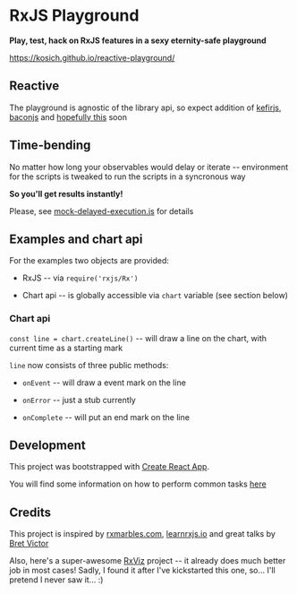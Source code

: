 # RxJS Playground

**Play, test, hack on RxJS features in a sexy eternity-safe playground**

https://kosich.github.io/reactive-playground/

## Reactive

The playground is agnostic of the library api, so expect addition of [kefirjs](https://kefirjs.github.io/kefir/),
[baconjs](https://baconjs.github.io/) and [hopefully this](https://github.com/tc39/proposal-observable) soon

## Time-bending

No matter how long your observables would delay or iterate -- environment for the scripts is tweaked to run the scripts in a syncronous way

**So you'll get results instantly!**

Please, see [mock-delayed-execution.js](https://github.com/kosich/reactive-playground/blob/master/src/mock-delayed-execution/mock-delayed-execution.js) for details

## Examples and chart api

For the examples two objects are provided:

- RxJS -- via `require('rxjs/Rx')`

- Chart api -- is globally accessible via `chart` variable (see section below)


### Chart api

`const line = chart.createLine()` -- will draw a line on the chart, with current time as a starting mark

`line` now consists of three public methods:

- `onEvent` -- will draw a event mark on the line

- `onError` -- just a stub currently

- `onComplete` -- will put an end mark on the line


## Development

This project was bootstrapped with [Create React App](https://github.com/facebookincubator/create-react-app).

You will find some information on how to perform common tasks [here](https://github.com/facebookincubator/create-react-app/blob/master/packages/react-scripts/template/README.md)

## Credits

This project is inspired by [rxmarbles.com](http://rxmarbles.com/), [learnrxjs.io](https://www.learnrxjs.io/) and great talks by [Bret Victor](http://worrydream.com/)

Also, here's a super-awesome [RxViz](https://github.com/moroshko/rxviz) project -- it already does much better job in most cases! Sadly, I found it after I've kickstarted this one, so... I'll pretend I never saw it... :)
